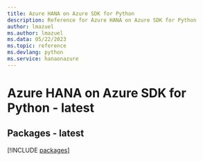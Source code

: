 ```yaml
---
title: Azure HANA on Azure SDK for Python
description: Reference for Azure HANA on Azure SDK for Python
author: lmazuel
ms.author: lmazuel
ms.data: 05/22/2023
ms.topic: reference
ms.devlang: python
ms.service: hanaonazure
---
```

# Azure HANA on Azure SDK for Python - latest
## Packages - latest
[!INCLUDE [packages](hana-on-azure-index.md)]